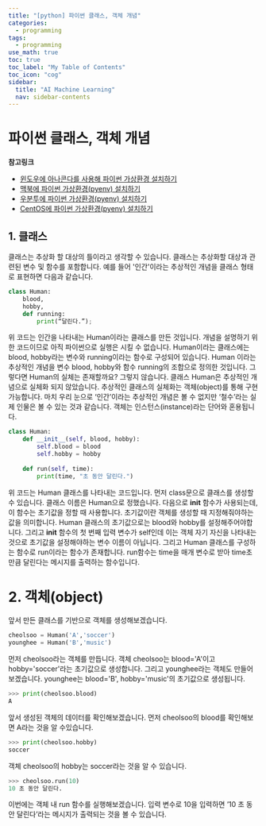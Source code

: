 ```yaml
---
title: "[python] 파이썬 클래스, 객체 개념" 
categories:
  - programming
tags:
  - programming
use_math: true
toc: true
toc_label: "My Table of Contents"
toc_icon: "cog"
sidebar:
  title: "AI Machine Learning"
  nav: sidebar-contents
---
```


# 파이썬 클래스, 객체 개념

**참고링크**

* [윈도우에 아나콘다를 사용해 파이썬 가상환경 설치하기](https://losskatsu.github.io/programming/py-conda/)
* [맥북에 파이썬 가상환경(pyenv) 설치하기](https://losskatsu.github.io/it-infra/pyenv-osx/)
* [우분투에 파이썬 가상환경(pyenv) 설치하기](https://losskatsu.github.io/programming/pyenv/)
* [CentOS에 파이썬 가상환경(pyenv) 설치하기](https://losskatsu.github.io/it-infra/pyenv-centos6/)

## 1. 클래스

클래스는 추상화 할 대상의 틀이라고 생각할 수 있습니다. 
클래스는 추상화할 대상과 관련된 변수 및 함수를 포함합니다. 
예를 들어 '인간'이라는 추상적인 개념을 클래스 형태로 표현하면 다음과 같습니다.

```python
class Human:
    blood,
    hobby,
    def running:
        print(“달린다.”);
```

위 코드는 인간을 나타내는 Human이라는 클래스를 만든 것입니다. 
개념을 설명하기 위한 코드이므로 아직 파이썬으로 실행은 시킬 수 없습니다. 
Human이라는 클래스에는 blood, hobby라는 변수와 running이라는 함수로 구성되어 있습니다. 
Human 이라는 추상적인 개념을 변수 blood, hobby와 함수 running의 조합으로 정의한 것입니다. 
그렇다면 Human의 실체는 존재할까요? 그렇지 않습니다. 
클래스 Human은 추상적인 개념으로 실체화 되지 않았습니다. 
추상적인 클래스의 실체화는 객체(object)를 통해 구현가능합니다. 
마치 우리 눈으로 ‘인간’이라는 추상적인 개념은 볼 수 없지만 ‘철수’라는 실제 인물은 볼 수 있는 것과 같습니다. 
객체는 인스턴스(instance)라는 단어와 혼용됩니다. 


```python
class Human:	
    def __init__(self, blood, hobby): 
        self.blood = blood
        self.hobby = hobby
        
    def run(self, time): 
        print(time, "초 동안 달린다.") 
```

위 코드는 Human 클래스를 나타내는 코드입니다. 
먼저 class문으로 클래스를 생성할 수 있습니다. 
클래스 이름은 Human으로 정했습니다. 
다음으로 __init__ 함수가 사용되는데, 
이 함수는 초기값을 정할 때 사용합니다. 
초기값이란 객체를 생성할 때 지정해줘야하는 값을 의미합니다. 
Human 클래스의 초기값으로는 blood와 hobby를 설정해주어야합니다. 
그리고 __init__ 함수의 첫 번째 입력 변수가 self인데 이는 객체 자기 자신을 나타내는 것으로 초기값을 설정해야하는 변수 이름이 아닙니다. 
그리고 Human 클래스를 구성하는 함수로 run이라는 함수가 존재합니다. 
run함수는 time을 매개 변수로 받아 time초 만큼 달린다는 메시지를 출력하는 함수입니다. 


# 2. 객체(object)

앞서 만든 클래스를 기반으로 객체를 생성해보겠습니다. 

```python
cheolsoo = Human('A','soccer')
younghee = Human('B','music')
```
먼저 cheolsoo라는 객체를 만듭니다. 
객체 cheolsoo는 blood='A'이고 hobby='soccer'라는 초기값으로 생성합니다. 
그리고 younghee라는 객체도 만들어보겠습니다. younghee는 blood='B', hobby='music'의 초기값으로 생성됩니다.


```python
>>> print(cheolsoo.blood)
A
```
앞서 생성된 객체의 데이터를 확인해보겠습니다. 먼저 cheolsoo의 blood를 확인해보면 A라는 것을 알 수있습니다.  

```python
>>> print(cheolsoo.hobby)
soccer
```
객체 cheolsoo의 hobby는 soccer라는 것을 알 수 있습니다.  

```python
>>> cheolsoo.run(10)
10 초 동안 달린다.
```

이번에는 객체 내 run 함수를 실행해보겠습니다. 
입력 변수로 10을 입력하면 ’10 초 동안 달린다’라는 메시지가 출력되는 것을 볼 수 있습니다.
